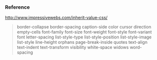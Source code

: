 ### Reference
<http://www.impressivewebs.com/inherit-value-css/>

> border-collapse
> border-spacing
> caption-side
> color
> cursor
> direction
> empty-cells
> font-family
> font-size
> font-weight
> font-style
> font-variant
> font
> letter-spacing
> list-style-type
> list-style-position
> list-style-image
> list-style
> line-height
> orphans
> page-break-inside
> quotes
> text-align
> text-indent
> text-transform
> visibility
> white-space
> widows
> word-spacing
